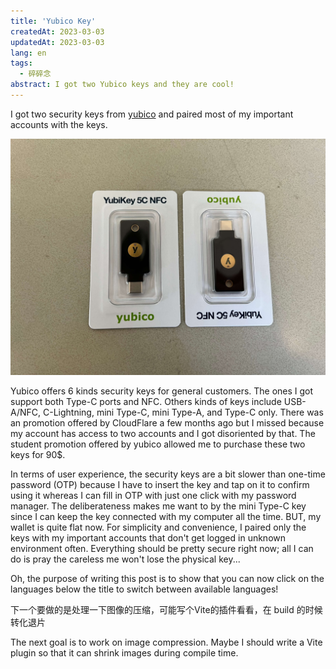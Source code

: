 ```yaml
---
title: 'Yubico Key'
createdAt: 2023-03-03
updatedAt: 2023-03-03
lang: en
tags:
  - 碎碎念
abstract: I got two Yubico keys and they are cool!
---
```


I got two security keys from [yubico](https://www.yubico.com/) and paired most of my important accounts with the keys.

![yubico key](./yubico-key.jpeg)

Yubico offers 6 kinds security keys for general customers. The ones I got support both Type-C ports and NFC. Others kinds of keys include USB-A/NFC, C-Lightning, mini Type-C, mini Type-A, and Type-C only. There was an promotion offered by CloudFlare a few months ago but I missed because my account has access to two accounts and I got disoriented by that. The student promotion offered by yubico allowed me to purchase these two keys for 90$.

In terms of user experience, the security keys are a bit slower than one-time password (OTP) because I have to insert the key and tap on it to confirm using it whereas I can fill in OTP with just one click with my password manager. The deliberateness makes me want to by the mini Type-C key since I can keep the key connected with my computer all the time. BUT, my wallet is quite flat now. For simplicity and convenience, I paired only the keys with my important accounts that don't get logged in unknown environment often. Everything should be pretty secure right now; all I can do is pray the careless me won't lose the physical key...

Oh, the purpose of writing this post is to show that you can now click on the languages below the title to switch between available languages!

下一个要做的是处理一下图像的压缩，可能写个Vite的插件看看，在 build 的时候转化退片

The next goal is to work on image compression. Maybe I should write a Vite plugin so that it can shrink images during compile time.
